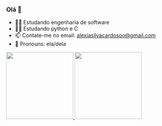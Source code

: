 ### Olá 👋

- 👩‍🎓 Estudando engenharia de software
- 👩‍💻 Estudando python e C
- 📫 Contate-me no email: alexiasilvacardosoo@gmail.com 
- 👡 Pronouns: ela/dela

 <div>
  <a href="https://github.com/alexianaa/alexianaa">
  <img height="180em" src="https://github-readme-stats.vercel.app/api?username=rafaballerini&show_icons=true&theme=dracula&include_all_commits=true&count_private=true"/>
  <img height="180em" src="https://github-readme-stats.vercel.app/api/top-langs/?username=rafaballerini&layout=compact&langs_count=7&theme=dracula"/>
</div>
